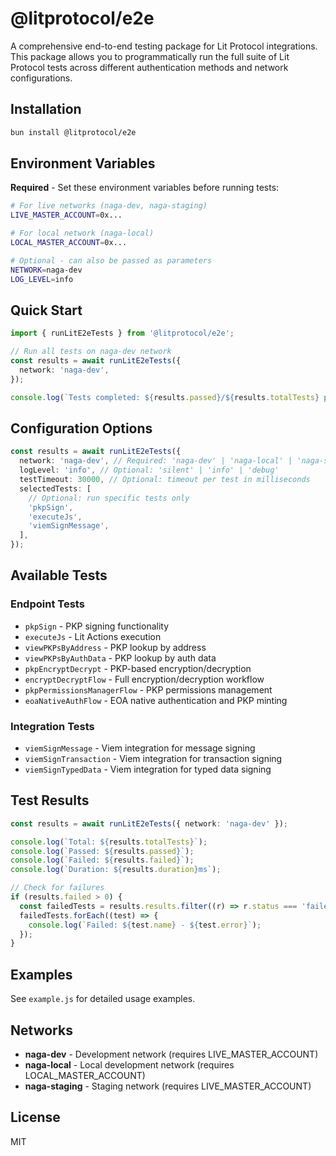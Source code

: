 # @litprotocol/e2e

A comprehensive end-to-end testing package for Lit Protocol integrations. This package allows you to programmatically run the full suite of Lit Protocol tests across different authentication methods and network configurations.

## Installation

```bash
bun install @litprotocol/e2e
```

## Environment Variables

**Required** - Set these environment variables before running tests:

```bash
# For live networks (naga-dev, naga-staging)
LIVE_MASTER_ACCOUNT=0x...

# For local network (naga-local)
LOCAL_MASTER_ACCOUNT=0x...

# Optional - can also be passed as parameters
NETWORK=naga-dev
LOG_LEVEL=info
```

## Quick Start

```typescript
import { runLitE2eTests } from '@litprotocol/e2e';

// Run all tests on naga-dev network
const results = await runLitE2eTests({
  network: 'naga-dev',
});

console.log(`Tests completed: ${results.passed}/${results.totalTests} passed`);
```

## Configuration Options

```typescript
const results = await runLitE2eTests({
  network: 'naga-dev', // Required: 'naga-dev' | 'naga-local' | 'naga-staging'
  logLevel: 'info', // Optional: 'silent' | 'info' | 'debug'
  testTimeout: 30000, // Optional: timeout per test in milliseconds
  selectedTests: [
    // Optional: run specific tests only
    'pkpSign',
    'executeJs',
    'viemSignMessage',
  ],
});
```

## Available Tests

### Endpoint Tests

- `pkpSign` - PKP signing functionality
- `executeJs` - Lit Actions execution
- `viewPKPsByAddress` - PKP lookup by address
- `viewPKPsByAuthData` - PKP lookup by auth data
- `pkpEncryptDecrypt` - PKP-based encryption/decryption
- `encryptDecryptFlow` - Full encryption/decryption workflow
- `pkpPermissionsManagerFlow` - PKP permissions management
- `eoaNativeAuthFlow` - EOA native authentication and PKP minting

### Integration Tests

- `viemSignMessage` - Viem integration for message signing
- `viemSignTransaction` - Viem integration for transaction signing
- `viemSignTypedData` - Viem integration for typed data signing

## Test Results

```typescript
const results = await runLitE2eTests({ network: 'naga-dev' });

console.log(`Total: ${results.totalTests}`);
console.log(`Passed: ${results.passed}`);
console.log(`Failed: ${results.failed}`);
console.log(`Duration: ${results.duration}ms`);

// Check for failures
if (results.failed > 0) {
  const failedTests = results.results.filter((r) => r.status === 'failed');
  failedTests.forEach((test) => {
    console.log(`Failed: ${test.name} - ${test.error}`);
  });
}
```

## Examples

See `example.js` for detailed usage examples.

## Networks

- **naga-dev** - Development network (requires LIVE_MASTER_ACCOUNT)
- **naga-local** - Local development network (requires LOCAL_MASTER_ACCOUNT)
- **naga-staging** - Staging network (requires LIVE_MASTER_ACCOUNT)

## License

MIT
